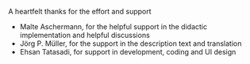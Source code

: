 A heartfelt thanks for the effort and support

* Malte Aschermann, for the helpful support in the didactic implementation and helpful discussions
* Jörg P. Müller, for the support in the description text and translation
* Ehsan Tatasadi, for support in development, coding and UI design
